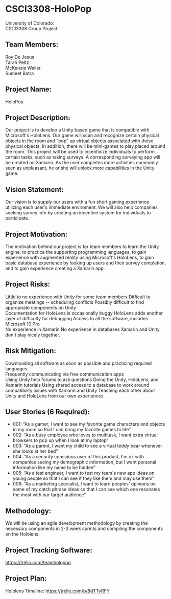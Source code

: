 # CSCI3308-HoloPop
University of Colorado:  
CSCI3308 Group Project

## Team Members:  
Roy De Jesus  
Tarah Peltz  
McKenzie Weller  
Sumeet Batra  

## Project Name:  
HoloPop  

## Project Description:  
Our project is to develop a Unity based game that is compatible with Microsoft's HoloLens. Our game will scan and recognize certain physical objects in the room and "pop" up virtual objects associated with those physical objects. In addition, there will be mini-games to play placed around the room. This project will be used to incentivize individuals to perform certain tasks, such as taking surveys. A corresponding surveying app will be created on Xamarin. As the user completes more activities commonly seen as unpleasant, he or she will unlock more capabilities in the Unity game.

## Vision Statement:  
Our vision is to supply our users with a fun short gaming experience utilizing each user's immediate enviroment. We will also help companies seeking survey info by creating an incentive system for individuals to participate.

## Project Motivation:  
The motivation behind our project is for team members to learn the Unity engine, to practice the supporting programming languages, to gain experience with augmented reality using Microsoft's HoloLens, to gain basic database experience by looking up users and their survey completion, and to gain experience creating a Xamarin app.

## Project Risks:  
Little to no experience with Unity for some team members
Difficult to organize meetings -- scheduling conflicts
Possibly difficult to find appropriate components on Unity  
Documentation for HoloLens is occasionally buggy
HoloLens adds another layer of difficulty for debugging
Access to all the software, includes Microsoft 10 Pro  
No experience in Xamarin
No experience in databases
Xamarin and Unity don't play nicely together. 

## Risk Mitigation:  
Downloading all software as soon as possible and practicing required languages  
Frequently communicating via free communication apps  
Using Unity help forums to ask questions
Doing the Unity, HoloLens, and Xamarin tutorials
Using shared access to a database to work around compatibility issues with Xamarin and Unity
Teaching each other about Unity and HoloLens from our own experiences


## User Stories (6 Required):  
* 001: “As a gamer, I want to see my favorite game characters and objects in my room so that I can bring my favorite games to life”  
* 002: “As a busy employee who loves to multitask, I want extra virtual browsers to pop up when I look at my laptop"  
* 003: “As a parent, I want my child to see a virtual teddy bear whenever she looks at her bed”  
* 004: “As a security conscious user of this product, I'm ok with companies seeing my demographic information, but I want personal information like my name to be hidden”  
* 005: “As a test engineer, I want to test my team's new app ideas on young people so that I can see if they like them and may use them”  
* 006: “As a marketing specialist, I want to learn peoples' opinions on some of my catch phrase ideas so that I can see which one resonates the most with our target audience”  

## Methodology:
We will be using an agile development methodology by creating the necessary components in 2-3 week sprints and compiling the components on the Hololens. 

## Project Tracking Software:  
https://trello.com/teamholopop

## Project Plan:  
Hololens Timeline: https://trello.com/b/8dTTvRFY
